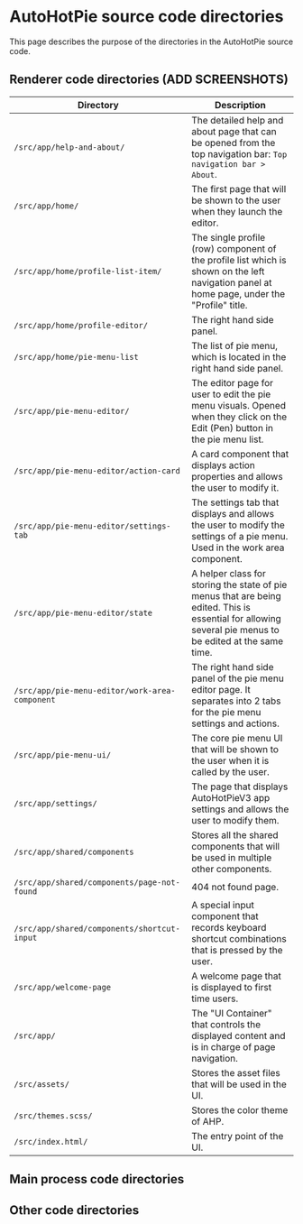 # AutoHotPie source code directories
This page describes the purpose of the directories in the AutoHotPie source code.

## Renderer code directories (ADD SCREENSHOTS)
| Directory                                      | Description                                                                                                                                              |
|------------------------------------------------|----------------------------------------------------------------------------------------------------------------------------------------------------------|
| `/src/app/help-and-about/`                     | The detailed help and about page that can be opened from the top navigation bar: `Top navigation bar > About`.                                           |
| `/src/app/home/`                               | The first page that will be shown to the user when they launch the editor.                                                                               |
| `/src/app/home/profile-list-item/`             | The single profile (row) component of the profile list which is shown on the left navigation panel at home page, under the "Profile" title.              |
| `/src/app/home/profile-editor/`                | The right hand side panel.                                                                                                                               |
| `/src/app/home/pie-menu-list`                  | The list of pie menu, which is located in the right hand side panel.                                                                                     |
| `/src/app/pie-menu-editor/`                    | The editor page for user to edit the pie menu visuals. Opened when they click on the Edit (Pen) button in the pie menu list.                             |
| `/src/app/pie-menu-editor/action-card`         | A card component that displays action properties and allows the user to modify it.                                                                       |
| `/src/app/pie-menu-editor/settings-tab`        | The settings tab that displays and allows the user to modify the settings of a pie menu. Used in the work area component.                                |
| `/src/app/pie-menu-editor/state`               | A helper class for storing the state of pie menus that are being edited. This is essential for allowing several pie menus to be edited at the same time. |
| `/src/app/pie-menu-editor/work-area-component` | The right hand side panel of the pie menu editor page. It separates into 2 tabs for the pie menu settings and actions.                                   |
| `/src/app/pie-menu-ui/`                        | The core pie menu UI that will be shown to the user when it is called by the user.                                                                       |
| `/src/app/settings/`                           | The page that displays AutoHotPieV3 app settings and allows the user to modify them.                                                                     |
| `/src/app/shared/components`                   | Stores all the shared components that will be used in multiple other components.                                                                         |
| `/src/app/shared/components/page-not-found`    | 404 not found page.                                                                                                                                      |
| `/src/app/shared/components/shortcut-input`    | A special input component that records keyboard shortcut combinations that is pressed by the user.                                                       |
| `/src/app/welcome-page`                        | A welcome page that is displayed to first time users.                                                                                                    |
| `/src/app/`                                    | The "UI Container" that controls the displayed content and is in charge of page navigation.                                                              |
| `/src/assets/`                                 | Stores the asset files that will be used in the UI.                                                                                                      |
| `/src/themes.scss/`                            | Stores the color theme of AHP.                                                                                                                           |
| `/src/index.html/`                             | The entry point of the UI.                                                                                                                               |

## Main process code directories

## Other code directories

